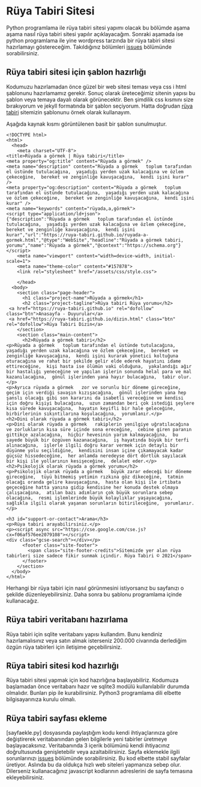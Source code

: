 # Rüya Tabiri Sitesi
Python programlama ile rüya tabiri sitesi yapımı olacak bu bölümde aşama aşama nasıl rüya tabiri sitesi yapılır açıklayacağım. Sonraki aşamada ise python programlama ile yine wordpress tarzında bir rüya tabiri sitesi hazırlamayı göstereceğim. Takıldığınız bölümleri [issues](https://github.com/ruya-tabiri/ruya-tabiri-sitesi/issues) bölümünde sorabilirsiniz.

## Rüya tabiri sitesi için şablon hazırlığı

Kodumuzu hazırlamadan önce güzel bir web sitesi teması veya css i html şablonunu hazırlamamız gerekir. Sonuç olarak üreteceğimiz sitenin yapısı bu şablon veya temaya dayalı olarak görünecektir. Ben şimdilik css kısmını size bırakıyorum ve jekyll formatında bir şablon seçiyorum. Hatta doğrudan [rüya tabiri](https://ruya-tabiri.github.io) sitemizin şablonunu örnek olarak kullanayım.

Aşağıda kaynak kısmı görüntülenen basit bir şablon sunulmuştur.

```
<!DOCTYPE html>
<html>
  <head>
    <meta charset="UTF-8">
<title>Rüyada a görmek | Rüya tabiri</title>
<meta property="og:title" content="Rüyada a görmek" />
<meta name="description" content="Rüyada a görmek   toplum tarafından el üstünde tutulacağına,  yaşadığı yerden uzak kalacağına ve özlem çekeceğine,  bereket ve zenginliğe kavuşacağına,  kendi işini kurar" />
<meta property="og:description" content="Rüyada a görmek   toplum tarafından el üstünde tutulacağına,  yaşadığı yerden uzak kalacağına ve özlem çekeceğine,  bereket ve zenginliğe kavuşacağına,  kendi işini kurar" />
<meta name="keywords" content="rüyada,a,görmek">
<script type="application/ld+json">
{"description":"Rüyada a görmek   toplum tarafından el üstünde tutulacağına,  yaşadığı yerden uzak kalacağına ve özlem çekeceğine,  bereket ve zenginliğe kavuşacağına,  kendi işini kurar","url":"https://ruya-tabiri.github.io/ruyada-a-gormek.html","@type":"WebSite","headline":"Rüyada a görmek tabiri, yorumu","name":"Rüyada a görmek","@context":"https://schema.org"}</script>
    <meta name="viewport" content="width=device-width, initial-scale=1">
    <meta name="theme-color" content="#157878">
    <link rel="stylesheet" href="/assets/css/style.css">
	
	</head>
  <body>
    <section class="page-header">
      <h1 class="project-name">Rüyada a görmek</h1>
      <h2 class="project-tagline">Rüya tabiri Rüya yorumu</h2> 
 <a href="https://ruya-tabiri.github.io" rel="dofollow" class="btn">Anasayfa - Duyurular</a> 
 <a href="https://ruya-tabiri.github.io/dizin.html" class="btn" rel="dofollow">Rüya Tabiri Dizin</a>      
    </section>
    <section class="main-content">
      <h2>Rüyada a görmek tabiri</h2>
<p>Rüyada a görmek   toplum tarafından el üstünde tutulacağına,  yaşadığı yerden uzak kalacağına ve özlem çekeceğine,  bereket ve zenginliğe kavuşacağına,  kendi işini kurarak yönetici koltuğuna oturacağına ve rahat bir şekilde gelir elde ederek hayatını idame ettireceğine,  kişi hasta ise ölümün vaki olduğuna,  yakalandığı ağır bir hastalığı yeneceğine ve yapılan işlerin sonunda helal para ve mal kazanılacağına,  gönül işlerinden yana hayır bulacağına,  tabir olur.</p>
<p>Ayrıca rüyada a görmek   zor ve sorunlu bir döneme gireceğine,  geçim için verdiği savaşın kızışacağına,  gönül işlerinden yana hep şanslı olacağı gibi son kararını da isabetli vereceğine ve kendisi için doğru kişiyi bulacağına,  uzun zamandan beri çok istediği şeylere kısa sürede kavuşacağına,  hayatın keyifli bir hale geleceğine,  birbirlerinin sıkıntılarına koşulacağına,  yorumlanır.</p> 
<h2>Dini olarak rüyada a görmek tabiri</h2>
<p>Dini olarak rüyada a görmek   rakiplerin yenilgiye uğratılacağına ve zorlukların kısa süre içinde sona ereceğine,  cebine giren paranın gittikçe azalacağına,  hiçbir hevesinin yarım kalmayacağına,  bu sayede büyük bir özgüven kazanacağına,  iş hayatında büyük bir terfi alınacağına,  işlerle ilgili doğru karar vermek için detaylı bir düşünme yolu seçildiğine,  kendisini insan içine çıkamayacak kadar güçsüz hissedeceğine,  her anlamda neredeyse dört dörtlük sayılacak bir kişi ile yollarının kesişeceğine,  delalet eder.</p>
<h2>Psikolojik olarak rüyada a görmek yorumu</h2>
<p>Psikolojik olarak rüyada a görmek   büyük zarar edeceği bir döneme gireceğine,  tüyü bitmemiş yetimin rızkına göz dikeceğine,  tatmin olacağı oranda gelire kavuşacağına,  hasta olan kişi ile irtibata geçeceğine hatta yanına gidip kendisine her konuda destek olmaya çalışacağına,  atılan bazı adımların çok büyük sorunlara sebep olacağına,  resmi işlemlerinde büyük kolaylıklar yaşayacağına,  sağlıkla ilgili olarak yaşanan sorunların bitirileceğine,  yorumlanır.</p>

<h3 id="support-or-contact">Arama</h3>
<p>Rüya tabiri arayabilirsiniz.</p>
<p><script async src="https://cse.google.com/cse.js?cx=f06af576ee2079108"></script>
<div class="gcse-search"></div></p>
      <footer class="site-footer">        
        <span class="site-footer-credits">Sitemizde yer alan rüya tabirleri size sadece fikir sunmak içindir. Rüya Tabiri © 2021</span>
      </footer>
    </section>    
  </body>
</html>
```

Herhangi bir rüya tabiri için nasıl görünmesini istiyorsanız bu sayfanızı o şekilde düzenleyebilirsiniz. Daha sonra bu şablonu programlama içinde kullanacağız. 

## Rüya tabiri veritabanı hazırlama

Rüya tabiri için sqlite veritabanı yapısı kullandım. Bunu kendiniz hazırlamalısınız veya satın almak isterseniz 200.000 civarında derlediğim özgün rüya tabirleri için iletişime geçebilirsiniz. 

## Rüya tabiri sitesi kod hazırlığı

Rüya tabiri sitesi yapmak için kod hazırlığına başlayabiliriz. Kodumuza başlamadan önce veritabanı hazır ve sqlite3 modülü kullanılabilir durumda olmalıdır. Bunları pip ile kurabilirsiniz. Python3 programlama dili elbette bilgisayarınıza kurulu olmalı.

## Rüya tabiri sayfası ekleme

[sayfaekle.py] dosyasında paylaştığım kodu kendi ihtiyaçlarınıza göre değiştirerek veritabanından gelen bilgilerle yeni tabirler üretmeye başlayacaksınız. Veritabanında 3 içerik bölümünü kendi ihtiyacınız doğrultusunda genişletebilir veya azaltabilirsiniz. Sayfa eklemekle ilgili sorunlarınızı [issues](https://github.com/ruya-tabiri/ruya-tabiri-sitesi/issues) bölümünde sorabilirsiniz. Bu kod elbette stabil sayfalar üretiyor. Aslında bu da oldukça hızlı web siteleri yapmanıza sebep olur. Dilerseniz kullanacağınız javascript kodlarının adreslerini de sayfa temasına ekleyebilirsiniz. 

